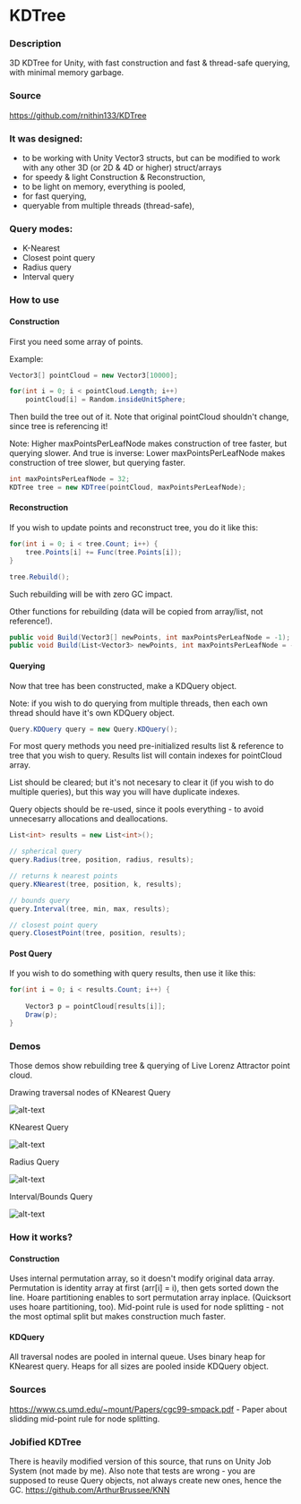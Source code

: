 # KDTree

### Description

3D KDTree for Unity, with fast construction and fast & thread-safe querying, with minimal memory garbage.

### Source

https://github.com/rnithin133/KDTree

### It was designed:

* to be working with Unity Vector3 structs, but can be modified to work with any other 3D (or 2D & 4D or higher) struct/arrays
* for speedy & light Construction & Reconstruction,
* to be light on memory, everything is pooled,
* for fast querying, 
* queryable from multiple threads (thread-safe),

### Query modes:
* K-Nearest
* Closest point query
* Radius query
* Interval query

### How to use

#### Construction

First you need some array of points.

Example:

```cs
Vector3[] pointCloud = new Vector3[10000];

for(int i = 0; i < pointCloud.Length; i++)
	pointCloud[i] = Random.insideUnitSphere;
```

Then build the tree out of it. Note that original pointCloud shouldn't change, since tree is referencing it!

Note: Higher maxPointsPerLeafNode makes construction of tree faster, but querying slower.
And true is inverse: Lower maxPointsPerLeafNode makes construction of tree slower, but querying faster.
```cs
int maxPointsPerLeafNode = 32;
KDTree tree = new KDTree(pointCloud, maxPointsPerLeafNode);
```

#### Reconstruction

If you wish to update points and reconstruct tree, you do it like this:

```cs
for(int i = 0; i < tree.Count; i++) {
    tree.Points[i] += Func(tree.Points[i]);
}

tree.Rebuild();
```

Such rebuilding will be with zero GC impact.

Other functions for rebuilding (data will be copied from array/list, not reference!).
```cs
public void Build(Vector3[] newPoints, int maxPointsPerLeafNode = -1);
public void Build(List<Vector3> newPoints, int maxPointsPerLeafNode = -1);
```

#### Querying

Now that tree has been constructed, make a KDQuery object. 

Note: if you wish to do querying from multiple threads, then each own thread should have it's own KDQuery object.

```cs
Query.KDQuery query = new Query.KDQuery();
```

For most query methods you need pre-initialized results list & reference to tree that you wish to query.
Results list will contain indexes for pointCloud array.

List should be cleared; but it's not necesary to clear it (if you wish to do multiple queries), but this way you will have duplicate indexes.

Query objects should be re-used, since it pools everything - to avoid unnecesarry allocations and deallocations.
```cs
List<int> results = new List<int>();

// spherical query
query.Radius(tree, position, radius, results);

// returns k nearest points         
query.KNearest(tree, position, k, results);

// bounds query
query.Interval(tree, min, max, results);

// closest point query
query.ClosestPoint(tree, position, results);
```

#### Post Query

If you wish to do something with query results, then use it like this:
```cs
for(int i = 0; i < results.Count; i++) {
	
	Vector3 p = pointCloud[results[i]];
	Draw(p);
}
```

### Demos

Those demos show rebuilding tree & querying of Live Lorenz Attractor point cloud.

Drawing traversal nodes of KNearest Query

![alt-text](https://raw.githubusercontent.com/viliwonka/KDTree/master/Media/FrontPic.PNG)

KNearest Query

![alt-text](https://raw.githubusercontent.com/viliwonka/KDTree/master/Media/KNearestQuery.gif)

Radius Query

![alt-text](https://raw.githubusercontent.com/viliwonka/KDTree/master/Media/RadiusQuery.gif)

Interval/Bounds Query

![alt-text](https://raw.githubusercontent.com/viliwonka/KDTree/master/Media/IntervalQuery.gif)


### How it works?

#### Construction

Uses internal permutation array, so it doesn't modify original data array. Permutation is identity array at first (arr[i] = i), then gets sorted down the line.
Hoare partitioning enables to sort permutation array inplace. (Quicksort uses hoare partitioning, too).
Mid-point rule is used for node splitting - not the most optimal split but makes construction much faster.

#### KDQuery

All traversal nodes are pooled in internal queue.
Uses binary heap for KNearest query. Heaps for all sizes are pooled inside KDQuery object.

### Sources

https://www.cs.umd.edu/~mount/Papers/cgc99-smpack.pdf - Paper about slidding mid-point rule for node splitting.

### Jobified KDTree

There is heavily modified version of this source, that runs on Unity Job System (not made by me).
Also note that tests are wrong - you are supposed to reuse Query objects, not always create new ones, hence the GC.
https://github.com/ArthurBrussee/KNN

